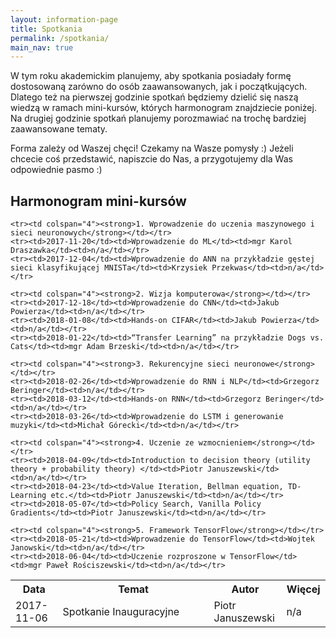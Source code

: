 ```yaml
---
layout: information-page
title: Spotkania
permalink: /spotkania/
main_nav: true
---
```


W tym roku akademickim planujemy, aby spotkania posiadały formę dostosowaną zarówno do osób zaawansowanych, jak i początkujących.
Dlatego też na pierwszej godzinie spotkań będziemy dzielić się naszą wiedzą w ramach mini-kursów, których harmonogram znajdziecie
poniżej. Na drugiej godzinie spotkań planujemy porozmawiać na trochę bardziej zaawansowane tematy.

Forma zależy od Waszej chęci! Czekamy na Wasze pomysły :) Jeżeli chcecie coś przedstawić, napiszcie do Nas, a przygotujemy dla Was
odpowiednie pasmo :)

## Harmonogram mini-kursów

<table>
    <tr>
        <th style="width:15%;">Data</th>
        <th style="width:48%;">Temat</th>
        <th style="width:23%;">Autor</th>
        <th style="width:14%;">Więcej</th>
    </tr>
    <tr><td>2017-11-06</td><td>Spotkanie Inauguracyjne</td><td>Piotr Januszewski</td><td>n/a</td></tr>

    <tr><td colspan="4"><strong>1. Wprowadzenie do uczenia maszynowego i sieci neuronowych</strong></td></tr>
    <tr><td>2017-11-20</td><td>Wprowadzenie do ML</td><td>mgr Karol Draszawka</td><td>n/a</td></tr>
    <tr><td>2017-12-04</td><td>Wprowadzenie do ANN na przykładzie gęstej sieci klasyfikującej MNISTa</td><td>Krzysiek Przekwas</td><td>n/a</td></tr>

    <tr><td colspan="4"><strong>2. Wizja komputerowa</strong></td></tr>
    <tr><td>2017-12-18</td><td>Wprowadzenie do CNN</td><td>Jakub Powierza</td><td>n/a</td></tr>
    <tr><td>2018-01-08</td><td>Hands-on CIFAR</td><td>Jakub Powierza</td><td>n/a</td></tr>
    <tr><td>2018-01-22</td><td>“Transfer Learning” na przykładzie Dogs vs. Cats</td><td>mgr Adam Brzeski</td><td>n/a</td></tr>

    <tr><td colspan="4"><strong>3. Rekurencyjne sieci neuronowe</strong></td></tr>
    <tr><td>2018-02-26</td><td>Wprowadzenie do RNN i NLP</td><td>Grzegorz Beringer</td><td>n/a</td></tr>
    <tr><td>2018-03-12</td><td>Hands-on RNN</td><td>Grzegorz Beringer</td><td>n/a</td></tr>
    <tr><td>2018-03-26</td><td>Wprowadzenie do LSTM i generowanie muzyki</td><td>Michał Górecki</td><td>n/a</td></tr>

    <tr><td colspan="4"><strong>4. Uczenie ze wzmocnieniem</strong></td></tr>
    <tr><td>2018-04-09</td><td>Introduction to decision theory (utility theory + probability theory) </td><td>Piotr Januszewski</td><td>n/a</td></tr>
    <tr><td>2018-04-23</td><td>Value Iteration, Bellman equation, TD-Learning etc.</td><td>Piotr Januszewski</td><td>n/a</td></tr>
    <tr><td>2018-05-07</td><td>Policy Search, Vanilla Policy Gradients</td><td>Piotr Januszewski</td><td>n/a</td></tr>

    <tr><td colspan="4"><strong>5. Framework TensorFlow</strong></td></tr>
    <tr><td>2018-05-21</td><td>Wprowadzenie do TensorFlow</td><td>Wojtek Janowski</td><td>n/a</td></tr>
    <tr><td>2018-06-04</td><td>Uczenie rozproszone w TensorFlow</td><td>mgr Paweł Rościszewski</td><td>n/a</td></tr>

</table>
